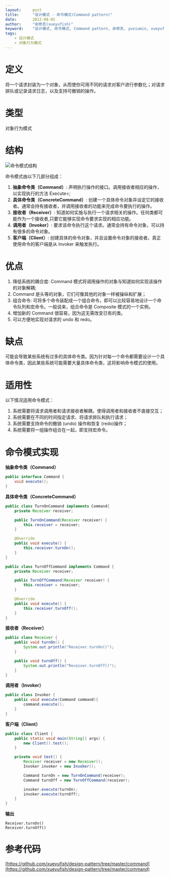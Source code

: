 ```yaml
---
layout:     post
title:      "设计模式 - 命令模式(Command pattern)"
date:       2012-08-02
author:     "余修忞(xueyufish)"
keyword:    "设计模式, 命令模式, Command pattern, 余修忞, yuxiumin, xueyufish"
tags:
    - 设计模式
    - 对象行为模式
---
```


# 定义
将一个请求封装为一个对象，从而使你可用不同的请求对客户进行参数化；对请求排队或记录请求日志，以及支持可撤销的操作。

# 类型
对象行为模式

# 结构
![命令模式结构](http://img.yuxiumin.com/screenshots/design-patterns/c2f716888f08330d27f595c5b405d555.png)

命令模式由以下几部分组成：

1. **抽象命令类（Command）**: 声明执行操作的接口。调用接收者相应的操作，以实现执行的方法 Execute<;
2. **具体命令类（ConcreteCommand）**: 创建一个具体命令对象并设定它的接收者。通常会持有接收者，并调用接收者的功能来完成命令要执行的操作。 
3. **接收者（Receiver）**: 知道如何实施与执行一个请求相关的操作。任何类都可能作为一个接收者,只要它能够实现命令要求实现的相应功能。 
4. **调用者（Invoker）**: 要求该命令执行这个请求。通常会持有命令对象，可以持有很多的命令对象。
5. **客户端（Client）**: 创建具体的命令对象，并且设置命令对象的接收者。真正使用命令的客户端是从 Invoker 来触发执行。 

# 优点
1. 降低系统的耦合度: Command 模式将调用操作的对象与知道如何实现该操作的对象解耦;
2. Command 是头等的对象，它们可像其他的对象一样被操纵和扩展；
3. 组合命令: 可将多个命令装配成一个组合命令，即可以比较容易地设计一个命令队列和宏命令。一般说来，组合命令是 Composite 模式的一个实例。
4. 增加新的 Command 很容易，因为这无需改变已有的类。
5. 可以方便地实现对请求的 undo 和 redo。

# 缺点

可能会导致某些系统有过多的具体命令类。因为针对每一个命令都需要设计一个具体命令类，因此某些系统可能需要大量具体命令类，这将影响命令模式的使用。

# 适用性

以下情况适用命令模式：

1. 系统需要将请求调用者和请求接收者解耦，使得调用者和接收者不直接交互；
2. 系统需要在不同的时间指定请求、将请求排队和执行请求；
3. 系统需要支持命令的撤销 (undo) 操作和恢复 (redo)操作；
4. 系统需要将一组操作组合在一起，即支持宏命令。

# 命令模式实现

**抽象命令类（Command）**
```java
public interface Command {
    void execute();
}
```

**具体命令类（ConcreteCommand）**
```java
public class TurnOnCommand implements Command{
    private Receiver receiver;

    public TurnOnCommand(Receiver receiver) {
        this.receiver = receiver;
    }

    @Override
    public void execute() {
        this.receiver.turnOn();
    }
}

public class TurnOffCommand implements Command {
    private Receiver receiver;

    public TurnOffCommand(Receiver receiver) {
        this.receiver = receiver;
    }

    @Override
    public void execute() {
        this.receiver.turnOff();
    }
}
```

**接收者（Receiver）**
```java
public class Receiver {
    public void turnOn() {
        System.out.println("Receiver.turnOn()");
    }

    public void turnOff() {
        System.out.println("Receiver.turnOff()");
    }
}
```

**调用者（Invoker）**
```java
public class Invoker {
    public void execute(Command command){
        command.execute();
    }
}
```

**客户端（Client）**
```java
public class Client {
    public static void main(String[] args) {
        new Client().test();
    }

    private void test() {
        Receiver receiver = new Receiver();
        Invoker invoker = new Invoker();

        Command turnOn = new TurnOnCommand(receiver);
        Command turnOff = new TurnOffCommand(receiver);

        invoker.execute(turnOn);
        invoker.execute(turnOff);
    }
}
```

**输出**
```
Receiver.turnOn()
Receiver.turnOff()
```

# 参考代码
[https://github.com/xueyufish/design-pattern/tree/master/command](https://github.com/xueyufish/design-pattern/tree/master/command)